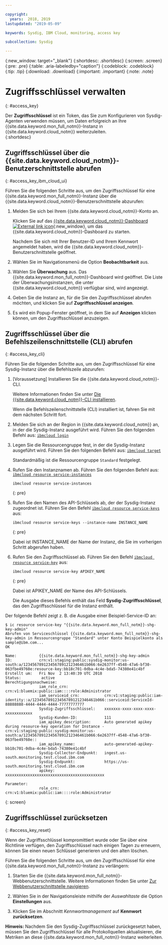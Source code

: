 ```yaml
---

copyright:
  years:  2018, 2019
lastupdated: "2019-05-09"

keywords: Sysdig, IBM Cloud, monitoring, access key

subcollection: Sysdig

---
```


{:new_window: target="_blank"}
{:shortdesc: .shortdesc}
{:screen: .screen}
{:pre: .pre}
{:table: .aria-labeledby="caption"}
{:codeblock: .codeblock}
{:tip: .tip}
{:download: .download}
{:important: .important}
{:note: .note}

# Zugriffsschlüssel verwalten
{: #access_key}

Der **Zugriffsschlüssel** ist ein Token, das Sie zum Konfigurieren von Sysdig-Agenten verwenden müssen, um Daten erfolgreich an Ihre {{site.data.keyword.mon_full_notm}}-Instanz in {{site.data.keyword.cloud_notm}} weiterzuleiten.   
{:shortdesc}


## Zugriffsschlüssel über die {{site.data.keyword.cloud_notm}}-Benutzerschnittstelle abrufen
{: #access_key_ibm_cloud_ui}

Führen Sie die folgenden Schritte aus, um den Zugriffsschlüssel für eine {{site.data.keyword.mon_full_notm}}-Instanz über die {{site.data.keyword.cloud_notm}}-Benutzerschnittstelle abzurufen:

1. Melden Sie sich bei Ihrem {{site.data.keyword.cloud_notm}}-Konto an.

    Klicken Sie auf das [{{site.data.keyword.cloud_notm}}-Dashboard ![External link icon](../../icons/launch-glyph.svg "External link icon")](https://cloud.ibm.com/login){:new_window}, um das {{site.data.keyword.cloud_notm}}-Dashboard zu starten.

	Nachdem Sie sich mit Ihrer Benutzer-ID und Ihrem Kennwort angemeldet haben, wird die {{site.data.keyword.cloud_notm}}-Benutzerschnittstelle geöffnet.

2. Wählen Sie im Navigationsmenü die Option **Beobachtbarkeit** aus. 

3. Wählen Sie **Überwachung** aus. Das {{site.data.keyword.mon_full_notm}}-Dashboard wird geöffnet. Die Liste der Überwachungsinstanzen, die unter {{site.data.keyword.cloud_notm}} verfügbar sind, wird angezeigt.

3. Geben Sie die Instanz an, für die Sie den Zugriffsschlüssel abrufen möchten, und klicken Sie auf **Zugriffsschlüssel anzeigen**.

4. Es wird ein Popup-Fenster geöffnet, in dem Sie auf **Anzeigen** klicken können, um den Zugriffsschlüssel anzuzeigen.



## Zugriffsschlüssel über die Befehlszeilenschnittstelle (CLI) abrufen
{: #access_key_cli}

Führen Sie die folgenden Schritte aus, um den Zugriffsschlüssel für eine Sysdig-Instanz über die Befehlszeile abzurufen:

1. [Voraussetzung] Installieren Sie die {{site.data.keyword.cloud_notm}}-CLI.

   Weitere Informationen finden Sie unter [Die {{site.data.keyword.cloud_notm}}-CLI installieren](/docs/cli?topic=cloud-cli-ibmcloud-cli#ibmcloud-cli).

   Wenn die Befehlszeilenschnittstelle (CLI) installiert ist, fahren Sie mit dem nächsten Schritt fort.

2. Melden Sie sich an der Region in {{site.data.keyword.cloud_notm}} an, in der die Sysdig-Instanz ausgeführt wird. Führen Sie den folgenden Befehl aus: [`ibmcloud login`](/docs/cli/reference/ibmcloud/bx_cli.html#ibmcloud_login)

3. Legen Sie die Ressourcengruppe fest, in der die Sysdig-Instanz ausgeführt wird. Führen Sie den folgenden Befehl aus: [`ibmcloud target`](/docs/cli/reference/ibmcloud/bx_cli.html#ibmcloud_target)

    Standardmäßig ist die Ressourcengruppe `Standard` festgelegt.

4. Rufen Sie den Instanznamen ab. Führen Sie den folgenden Befehl aus: [`ibmcloud resource service-instances`](/docs/cli/reference/ibmcloud/cli_resource_group.html#ibmcloud_resource_service_instances)

    ```
    ibmcloud resource service-instances
    ```
    {: pre}

5. Rufen Sie den Namen des API-Schlüssels ab, der der Sysdig-Instanz zugeordnet ist. Führen Sie den Befehl [`ibmcloud resource service-keys`](/docs/cli/reference/ibmcloud/cli_resource_group.html#ibmcloud_resource_service_instances) aus:

    ```
    ibmcloud resource service-keys --instance-name INSTANCE_NAME
    ```
    {: pre}

    Dabei ist INSTANCE_NAME der Name der Instanz, die Sie im vorherigen Schritt abgerufen haben.

6. Rufen Sie den Zugriffsschlüssel ab. Führen Sie den Befehl [`ibmcloud resource service-key`](/docs/cli/reference/ibmcloud/cli_resource_group.html#ibmcloud_resource_service_key) aus:

    ```
    ibmcloud resource service-key APIKEY_NAME
    ```
    {: pre}

    Dabei ist APIKEY_NAME der Name des API-Schlüssels.
 
    Die Ausgabe dieses Befehls enthält das Feld **Sysdig-Zugriffsschlüssel**, das den Zugriffsschlüssel für die Instanz enthält.


Der folgende Befehl zeigt z. B. die Ausgabe einer Beispiel-Service-ID an:

```
$ ic resource service-key "{{site.data.keyword.mon_full_notm}}-shg-key-admin"
Abrufen von Serviceschlüssel {{site.data.keyword.mon_full_notm}}-shg-key-admin in Ressourcengruppe "Standard" unter Konto Beispielkonto als sample@ibm.com...
OK
                  
Name:          {{site.data.keyword.mon_full_notm}}-shg-key-admin
ID:            crn:v1:staging:public:sysdig-monitor:us-south:a/1234567891234567891212346461b066:6e2637ff-4548-47a6-bf30-063fbe49760e:resource-key:bb18c701-0dba-4c4e-bda5-74380e41c4bf
Erstellt um:   Fri Nov  2 13:40:39 UTC 2018
Status:         active
Berechtigungsnachweise:
               iam_role_crn:                crn:v1:bluemix:public:iam::::role:Administrator
               iam_serviceid_crn:           crn:v1:staging:public:iam-identity::a/1234567891234567891212346461b066::serviceid:ServiceId-88888888-4444-4444-4444-77777777777
               Sysdig-Zugriffsschlüssel:    xxxxxxx-xxxx-xxxx-xxxx-xxxxxxxxxxxx
               Sysdig-Kunden-ID:            111
               iam_apikey_description:      Auto generated apikey during resource-key operation for Instance - crn:v1:staging:public:sysdig-monitor:us-south:a/1234567891234567891212346461b066:6e2637ff-4548-47a6-bf30-063fbe49760e::
               iam_apikey_name:             auto-generated-apikey-bb18c701-0dba-4c4e-bda5-74380e41c4bf
               Sysdig-Collector-Endpunkt:   ingest.us-south.monitoring.test.cloud.ibm.com
               Sysdig-Endpunkt:             https://us-south.monitoring.test.cloud.ibm.com
               apikey:                      xxxxxxxxxxxxxxxxxxxxxxxxxxxxxxxxxxxxxxxxxxxx     
                  
Parameter:
               role_crn:   crn:v1:bluemix:public:iam::::role:Administrator      
```
{: screen}




## Zugriffsschlüssel zurücksetzen 
{: #access_key_reset}

Wenn der Zugriffsschlüssel kompromittiert wurde oder Sie über eine Richtlinie verfügen, den Zugriffsschlüssel nach einigen Tagen zu erneuern, können Sie einen neuen Schlüssel generieren und den alten löschen.

Führen Sie die folgenden Schritte aus, um den Zugriffsschlüssel für eine {{site.data.keyword.mon_full_notm}}-Instanz zu verlängern:

1. Starten Sie die {{site.data.keyword.mon_full_notm}}-Webbenutzerschnittstelle. Weitere Informationen finden Sie unter [Zur Webbenutzerschnittstelle navigieren](/docs/services/Monitoring-with-Sysdig?topic=Sysdig-launch#launch).

2. Wählen Sie in der Navigationsleiste mithilfe der *Auswahltaste* die Option **Einstellungen** aus.

2. Klicken Sie im Abschnitt *Kennwortmanagement* auf **Kennwort zurücksetzen**.

**Hinweis:** Nachdem Sie den Sysdig-Zugriffsschlüssel zurückgesetzt haben, müssen Sie den Zugriffsschlüssel für alle Protokollquellen aktualisieren, die Metriken an diese {{site.data.keyword.mon_full_notm}}-Instanz weiterleiten.
